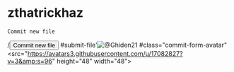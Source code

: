 # zthatrickhaz

    Commit new file
  /<button type="submit" class="btn btn-primary js-blob-submit" id="submit-file" data-edit-text="Commit new file" data-pull-text="Propose new file">
    Commit new file
  </button>
  #submit-file'<img alt="@Ghiden21">
  #class="commit-form-avatar"
  <src="https://avatars3.githubusercontent.com/u/17082827?v=3&amp;s=96" height="48" width="48">
